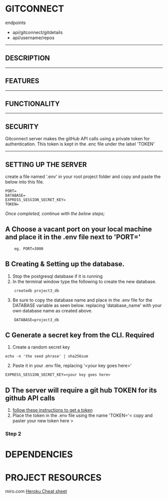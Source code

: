 
# GITCONNECT
endpoints
-   api/gitconnect/gitdetails 
-   api/username/repos

---   
## **DESCRIPTION**

---   
## **FEATURES**

---   
## **FUNCTIONALITY**

---
## **SECURITY**
Gitconnect server makes the gitHub API calls using a private token for authentication. This token is kept in the .enc file under the label 'TOKEN' 

---  
## **SETTING UP THE SERVER**
create a file named '.env' in your root project folder and copy and paste the below into this file. 
```
PORT=
DATABASE=
EXPRESS_SESSION_SECRET_KEY=
TOKEN=
```
*Once completed, continue with the below steps;*

## A       **Choose a vacant port on your local machine and place it in the .env file next to 'PORT='**   
~~~
    eg. PORT=3000
~~~

## B       **Creating & Setting up the database.**    
1.   Stop the postgresql database if it is running   
2.   In the terminal window type the following to create the new database.
~~~
    createdb project3_db
~~~
3.   Be sure to copy the database name and place in the .env file for the DATABASE variable as seen below. replacing 'database_name' with your own database name as created above.   
~~~
    DATABASE=project3_db
~~~  

## C   **Generate a secret key from the CLI. Required**
1.  Create a random secret key
~~~ 
echo -n 'the seed phrase' | sha256sum
~~~

2.  Paste it in your .env file, replacing '\<your key goes here>'
~~~
EXPRESS_SESSION_SECRET_KEY=<your key goes here>
~~~

## D  **The server will require a git hub TOKEN for its github API calls**   
1. [follow these instructions to get a token](https://docs.github.com/en/enterprise-server@3.4/authentication/keeping-your-account-and-data-secure/creating-a-personal-access-token#creating-a-token)   
2. Place the token in the .env file using the name 'TOKEN='< copy and paster your new token here >






   
### Step 2

# DEPENDENCIES

# PROJECT RESOURCES
miro.com
[Heroku Cheat sheet](https://gist.git.generalassemb.ly/katie/2b04e662ffc32713aad1b07747aceed9)



